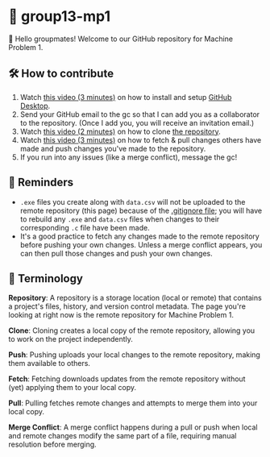 # 🤖 group13-mp1

👋 Hello groupmates! Welcome to our GitHub repository for Machine Problem 1.

## 🛠️ How to contribute

1. Watch [this video (3 minutes)](https://youtu.be/P8z4MEGcxh0) on how to install and setup [GitHub Desktop](https://desktop.github.com/download/).
1. Send your GitHub email to the gc so that I can add you as a collaborator to the repository. (Once I add you, you will receive an invitation email.)
1. Watch [this video (2 minutes)](https://youtu.be/acIwQO1eOtw) on how to clone [the repository](https://github.com/zachpoblete/group13-mp1).
1. Watch [this video (3 minutes)](https://youtu.be/cQgn3_w27_8) on how to fetch & pull changes others have made and push changes you've made to the repository.
1. If you run into any issues (like a merge conflict), message the gc!

## 📌 Reminders

- `.exe` files you create along with `data.csv` will not be uploaded to the remote repository (this page) because of the [.gitignore file](.gitignore); you will have to rebuild any `.exe` and `data.csv` files when changes to their corresponding `.c` file have been made.
- It's a good practice to fetch any changes made to the remote repository before pushing your own changes. Unless a merge conflict appears, you can then pull those changes and push your own changes.

## 📖 Terminology
**Repository**: A repository is a storage location (local or remote) that contains a project's files, history, and version control metadata. The page you're looking at right now is the remote repository for Machine Problem 1.

**Clone**: Cloning creates a local copy of the remote repository, allowing you to work on the project independently.

**Push**: Pushing uploads your local changes to the remote repository, making them available to others.

**Fetch**: Fetching downloads updates from the remote repository without (yet) applying them to your local copy.

**Pull**: Pulling fetches remote changes and attempts to merge them into your local copy.

**Merge Conflict**: A merge conflict happens during a pull or push when local and remote changes modify the same part of a file, requiring manual resolution before merging.
